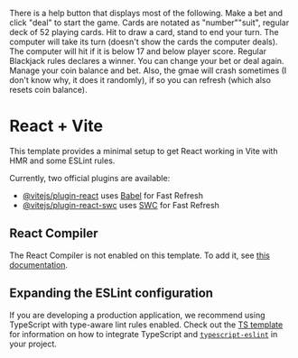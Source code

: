 There is a help button that displays most of the following.
Make a bet and click "deal" to start the game.
Cards are notated as "number""suit", regular deck of 52 playing cards.
Hit to draw a card, stand to end your turn.
The computer will take its turn (doesn't show the cards the computer deals).
The computer will hit if it is below 17 and below player score.
Regular Blackjack rules declares a winner. 
You can change your bet or deal again.
Manage your coin balance and bet.
Also, the gmae will crash sometimes (I don't know why, it does it randomly), if so you can refresh (which also resets coin balance).

# React + Vite

This template provides a minimal setup to get React working in Vite with HMR and some ESLint rules.

Currently, two official plugins are available:

- [@vitejs/plugin-react](https://github.com/vitejs/vite-plugin-react/blob/main/packages/plugin-react) uses [Babel](https://babeljs.io/) for Fast Refresh
- [@vitejs/plugin-react-swc](https://github.com/vitejs/vite-plugin-react/blob/main/packages/plugin-react-swc) uses [SWC](https://swc.rs/) for Fast Refresh

## React Compiler

The React Compiler is not enabled on this template. To add it, see [this documentation](https://react.dev/learn/react-compiler/installation).

## Expanding the ESLint configuration

If you are developing a production application, we recommend using TypeScript with type-aware lint rules enabled. Check out the [TS template](https://github.com/vitejs/vite/tree/main/packages/create-vite/template-react-ts) for information on how to integrate TypeScript and [`typescript-eslint`](https://typescript-eslint.io) in your project.
